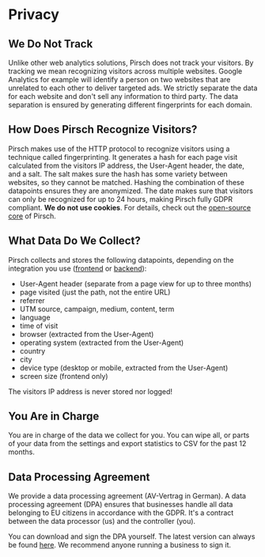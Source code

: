 # Privacy

## We Do Not Track

Unlike other web analytics solutions, Pirsch does not track your visitors. By tracking we mean recognizing visitors across multiple websites. Google Analytics for example will identify a person on two websites that are unrelated to each other to deliver targeted ads. We strictly separate the data for each website and don't sell any information to third party. The data separation is ensured by generating different fingerprints for each domain.

## How Does Pirsch Recognize Visitors?

Pirsch makes use of the HTTP protocol to recognize visitors using a technique called fingerprinting. It generates a hash for each page visit calculated from the visitors IP address, the User-Agent header, the date, and a salt. The salt makes sure the hash has some variety between websites, so they cannot be matched. Hashing the combination of these datapoints ensures they are anonymized. The date makes sure that visitors can only be recognized for up to 24 hours, making Pirsch fully GDPR compliant. **We do not use cookies**. For details, check out the [open-source core](https://github.com/pirsch-analytics/pirsch) of Pirsch.

## What Data Do We Collect?

Pirsch collects and stores the following datapoints, depending on the integration you use ([frontend](/get-started/frontend-integration.md) or [backend](/get-started/backend-integration.md)):

* User-Agent header (separate from a page view for up to three months)
* page visited (just the path, not the entire URL)
* referrer
* UTM source, campaign, medium, content, term
* language
* time of visit
* browser (extracted from the User-Agent)
* operating system (extracted from the User-Agent)
* country
* city
* device type (desktop or mobile, extracted from the User-Agent)
* screen size (frontend only)

The visitors IP address is never stored nor logged!

## You Are in Charge

You are in charge of the data we collect for you. You can wipe all, or parts of your data from the settings and export statistics to CSV for the past 12 months.

## Data Processing Agreement

We provide a data processing agreement (AV-Vertrag in German). A data processing agreement (DPA) ensures that businesses handle all data belonging to EU citizens in accordance with the GDPR. It's a contract between the data processor (us) and the controller (you).

You can download and sign the DPA yourself. The latest version can always be found [here](https://pirsch.io/static/files/pirsch-data-processing-agreement.pdf). We recommend anyone running a business to sign it.
